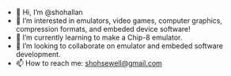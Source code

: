 - 👋 Hi, I’m @shohallan
- 👀 I’m interested in emulators, video games, computer graphics, compression formats, and embeded device software!
- 🌱 I’m currently learning to make a Chip-8 emulator.
- 💞️ I’m looking to collaborate on emulator and embeded software development.
- 📫 How to reach me: shohsewell@gmail.com
